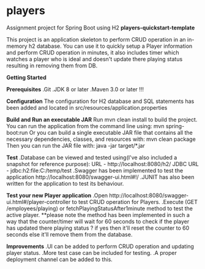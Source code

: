 # players
Assignment project for Spring Boot using H2
**players-quickstart-template**

This project is an application skeleton to perform CRUD operation in an in-memory h2 database.
You can use it to quickly setup a Player information and perform CRUD operation in minutes, it also includes timer 
which watches a player who is ideal and doesn't update there playing status resulting in removing them from DB.

**Getting Started**

**Prerequisites**
.Git
.JDK 8 or later
.Maven 3.0 or later !!!

**Configuration**
The configuration for H2 database and SQL statements has been added and located in
src/resources/application.properties

**Build and Run an executable JAR**
Run mvn clean install to build the project.
You can run the application from the command line using: mvn spring-boot:run
Or you can build a single executable JAR file that contains all the necessary dependencies, classes, and resources with:
mvn clean package
Then you can run the JAR file with:
java -jar target/*.jar

**Test**
.Database can be viewed and tested using(I've also included a snapshot for reference purpose):
URL - http://localhost:8080/h2/
JDBC URL - jdbc:h2:file:C:/temp/test
.Swagger has been implemented to test the application
 http://localhost:8080/swagger-ui.html#!/
.JUNIT has also been written for the application to test its behaviour.

**Test your new Player application**
.Open http://localhost:8080/swagger-ui.html#/player-controller to test CRUD operation for Players.
.Execute (GET /employees/playing) or  fetchPlayingStatusAfter1minute method to test the active player.
**please note the method has been implemented in such a way that the counter/timer will wait for 60 seconds to check if
  the player has updated there playing status ? if yes then it'll reset the counter to 60 seconds else it'll remove them
  from the database.
  
**Improvements**
.UI can be added to perform CRUD operation and updating player status.
.More test case can be included for testing.
.A proper deployment channel can be added to this.

